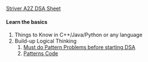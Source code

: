 [Striver A2Z DSA Sheet](https://takeuforward.org/strivers-a2z-dsa-course/strivers-a2z-dsa-course-sheet-2/)

#### Learn the basics

1. Things to Know in C++/Java/Python or any language
2. Build-up Logical Thinking
   1. [Must do Pattern Problems before starting DSA](https://takeuforward.org/strivers-a2z-dsa-course/must-do-pattern-problems-before-starting-dsa/)
   2. [Patterns Code](1_Basics/2_PatternProblems/patterns.py)